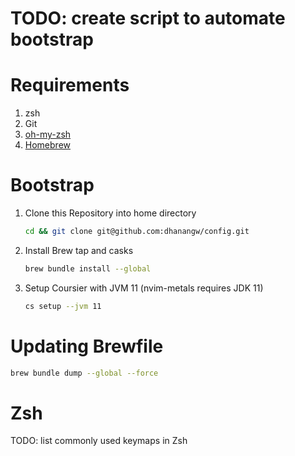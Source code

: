  # TODO: create script to automate bootstrap

# Requirements
1. zsh
2. Git
3. [oh-my-zsh](https://github.com/ohmyzsh/ohmyzsh)
4. [Homebrew](https://brew.sh/)

# Bootstrap
1. Clone this Repository into home directory
   ```bash
   cd && git clone git@github.com:dhanangw/config.git
   ```
2. Install Brew tap and casks
   ```bash
   brew bundle install --global
   ```
3. Setup Coursier with JVM 11 (nvim-metals requires JDK 11)
   ```bash
   cs setup --jvm 11
   ```

# Updating Brewfile
```bash
brew bundle dump --global --force
```

# Zsh
TODO: list commonly used keymaps in Zsh

